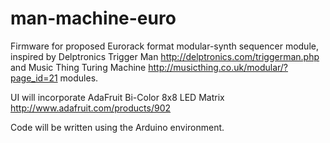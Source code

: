 # man-machine-euro
Firmware for proposed Eurorack format modular-synth sequencer module, inspired by Delptronics Trigger Man http://delptronics.com/triggerman.php and Music Thing Turing Machine http://musicthing.co.uk/modular/?page_id=21 modules.

UI will incorporate AdaFruit Bi-Color 8x8 LED Matrix
http://www.adafruit.com/products/902

Code will be written using the Arduino environment.

